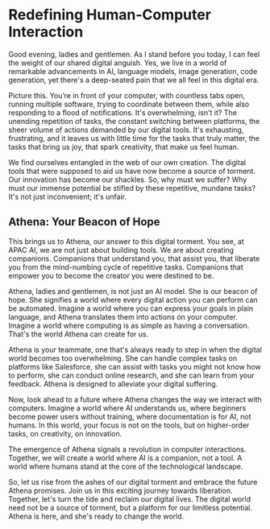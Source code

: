 # Redefining Human-Computer Interaction

Good evening, ladies and gentlemen. As I stand before you today, I can feel the weight of our shared digital anguish. Yes, we live in a world of remarkable advancements in AI, language models, image generation, code generation, yet there's a deep-seated pain that we all feel in this digital era.

Picture this. You’re in front of your computer, with countless tabs open, running multiple software, trying to coordinate between them, while also responding to a flood of notifications. It's overwhelming, isn't it? The unending repetition of tasks, the constant switching between platforms, the sheer volume of actions demanded by our digital tools. It's exhausting, frustrating, and it leaves us with little time for the tasks that truly matter, the tasks that bring us joy, that spark creativity, that make us feel human.

We find ourselves entangled in the web of our own creation. The digital tools that were supposed to aid us have now become a source of torment. Our innovation has become our shackles. So, why must we suffer? Why must our immense potential be stifled by these repetitive, mundane tasks? It's not just inconvenient; it's unfair. 

## Athena: Your Beacon of Hope 

This brings us to Athena, our answer to this digital torment. You see, at APAC AI, we are not just about building tools. We are about creating companions. Companions that understand you, that assist you, that liberate you from the mind-numbing cycle of repetitive tasks. Companions that empower you to become the creator you were destined to be.

Athena, ladies and gentlemen, is not just an AI model. She is our beacon of hope. She signifies a world where every digital action you can perform can be automated. Imagine a world where you can express your goals in plain language, and Athena translates them into actions on your computer. Imagine a world where computing is as simple as having a conversation. That's the world Athena can create for us.

Athena is your teammate, one that's always ready to step in when the digital world becomes too overwhelming. She can handle complex tasks on platforms like Salesforce, she can assist with tasks you might not know how to perform, she can conduct online research, and she can learn from your feedback. Athena is designed to alleviate your digital suffering.

Now, look ahead to a future where Athena changes the way we interact with computers. Imagine a world where AI understands us, where beginners become power users without training, where documentation is for AI, not humans. In this world, your focus is not on the tools, but on higher-order tasks, on creativity, on innovation.

The emergence of Athena signals a revolution in computer interactions. Together, we will create a world where AI is a companion, not a tool. A world where humans stand at the core of the technological landscape.

So, let us rise from the ashes of our digital torment and embrace the future Athena promises. Join us in this exciting journey towards liberation. Together, let's turn the tide and reclaim our digital lives. The digital world need not be a source of torment, but a platform for our limitless potential. Athena is here, and she's ready to change the world.
